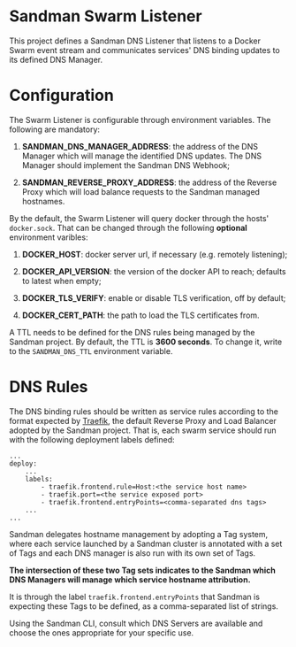 # Sandman Swarm Listener

This project defines a Sandman DNS Listener that listens to a Docker Swarm event stream and communicates services' DNS binding updates to its defined DNS Manager.

# Configuration

The Swarm Listener is configurable through environment variables. The following are mandatory:

1. **SANDMAN_DNS_MANAGER_ADDRESS**: the address of the DNS Manager which will manage the identified DNS updates. The DNS Manager should implement the Sandman DNS Webhook;

2. **SANDMAN_REVERSE_PROXY_ADDRESS**: the address of the Reverse Proxy which will load balance requests to the Sandman managed hostnames.

By the default, the Swarm Listener will query docker through the hosts' `docker.sock`. That can be changed through the following **optional** environment varibles:

1. **DOCKER_HOST**: docker server url, if necessary (e.g. remotely listening);

2. **DOCKER_API_VERSION**: the version of the docker API to reach; defaults to latest when empty;

3. **DOCKER_TLS_VERIFY**: enable or disable TLS verification, off by default;

4. **DOCKER_CERT_PATH**: the path to load the TLS certificates from.

A TTL needs to be defined for the DNS rules being managed by the Sandman project. By default, the TTL is **3600 seconds**. To change it, write to the `SANDMAN_DNS_TTL` environment variable.

# DNS Rules

The DNS binding rules should be written as service rules according to the format expected by [Traefik](https://github.com/containous/traefik), the default Reverse Proxy and Load Balancer adopted by the Sandman project. That is, each swarm service should run with the following deployment labels defined:

```
...
deploy:
    ...
    labels:
        - traefik.frontend.rule=Host:<the service host name>
        - traefik.port=<the service exposed port>
        - traefik.frontend.entryPoints=<comma-separated dns tags>
    ...
...
```

Sandman delegates hostname management by adopting a Tag system, where each service launched by a Sandman cluster is annotated with a set of Tags and each DNS manager is also run with its own set of Tags.

**The intersection of these two Tag sets indicates to the Sandman which DNS Managers will manage which service hostname attribution.**

It is through the label `traefik.frontend.entryPoints` that Sandman is expecting these Tags to be defined, as a comma-separated list of strings.

Using the Sandman CLI, consult which DNS Servers are available and choose the ones appropriate for your specific use.